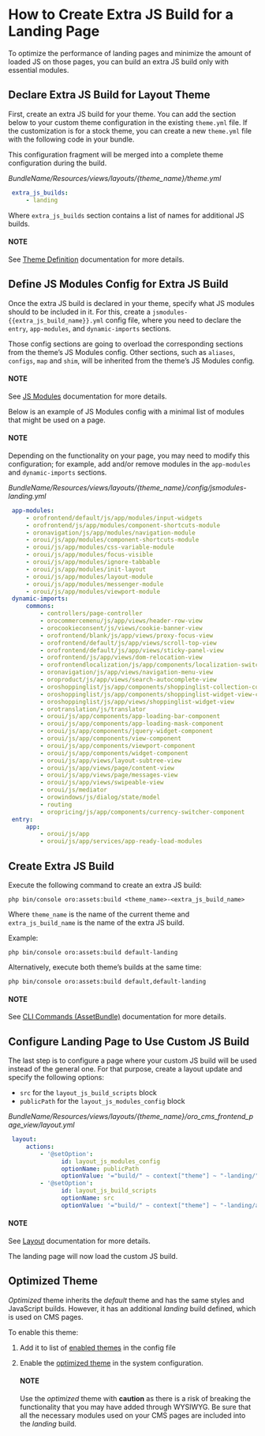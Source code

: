 <a id="how-to-create-extra-js-build-for-landing-page"></a>

# How to Create Extra JS Build for a Landing Page

To optimize the performance of landing pages and minimize the amount of loaded JS on those pages, you can build an extra JS build only with essential modules.

<a id="dev-doc-declare-extra-js-build-for-layout-theme"></a>

## Declare Extra JS Build for Layout Theme

First, create an extra JS build for your theme. You can add the section below to your custom theme configuration in the existing `theme.yml` file.
If the customization is for a stock theme, you can create a new `theme.yml` file with the following code in your bundle.

This configuration fragment will be merged into a complete theme configuration during the build.

*BundleName/Resources/views/layouts/{theme_name}/theme.yml*
```yaml
 extra_js_builds:
     - landing
```

Where `extra_js_builds` section contains a list of names for additional JS builds.

#### NOTE
See [Theme Definition](../theming.md#dev-doc-frontend-layouts-theming-definition) documentation for more details.

<a id="dev-doc-define-jsmodules-config-for-extra-js-build"></a>

## Define JS Modules Config for Extra JS Build

Once the extra JS build is declared in your theme, specify what JS modules should to be included in it.
For this, create a `jsmodules-{{extra_js_build_name}}.yml` config file, where you need to declare the `entry`, `app-modules`, and `dynamic-imports` sections.

Those config sections are going to overload the corresponding sections from the theme’s JS Modules config.
Other sections, such as `aliases`, `configs`, `map` and `shim`, will be inherited from the theme’s JS Modules config.

#### NOTE
See [JS Modules](../../../backend/configuration/yaml/jsmodules.md#reference-format-jsmodules) documentation for more details.

Below is an example of JS Modules config with a minimal list of modules that might be used on a page.

#### NOTE
Depending on the functionality on your page, you may need to modify this configuration; for example, add and/or remove modules in the `app-modules` and `dynamic-imports` sections.

*BundleName/Resources/views/layouts/{theme_name}/config/jsmodules-landing.yml*
```yaml
 app-modules:
     - orofrontend/default/js/app/modules/input-widgets
     - orofrontend/js/app/modules/component-shortcuts-module
     - oronavigation/js/app/modules/navigation-module
     - oroui/js/app/modules/component-shortcuts-module
     - oroui/js/app/modules/css-variable-module
     - oroui/js/app/modules/focus-visible
     - oroui/js/app/modules/ignore-tabbable
     - oroui/js/app/modules/init-layout
     - oroui/js/app/modules/layout-module
     - oroui/js/app/modules/messenger-module
     - oroui/js/app/modules/viewport-module
 dynamic-imports:
     commons:
         - controllers/page-controller
         - orocommercemenu/js/app/views/header-row-view
         - orocookieconsent/js/views/cookie-banner-view
         - orofrontend/blank/js/app/views/proxy-focus-view
         - orofrontend/default/js/app/views/scroll-top-view
         - orofrontend/default/js/app/views/sticky-panel-view
         - orofrontend/js/app/views/dom-relocation-view
         - orofrontendlocalization/js/app/components/localization-switcher-component
         - oronavigation/js/app/views/navigation-menu-view
         - oroproduct/js/app/views/search-autocomplete-view
         - oroshoppinglist/js/app/components/shoppinglist-collection-component
         - oroshoppinglist/js/app/components/shoppinglist-widget-view-component
         - oroshoppinglist/js/app/views/shoppinglist-widget-view
         - orotranslation/js/translator
         - oroui/js/app/components/app-loading-bar-component
         - oroui/js/app/components/app-loading-mask-component
         - oroui/js/app/components/jquery-widget-component
         - oroui/js/app/components/view-component
         - oroui/js/app/components/viewport-component
         - oroui/js/app/components/widget-component
         - oroui/js/app/views/layout-subtree-view
         - oroui/js/app/views/page/content-view
         - oroui/js/app/views/page/messages-view
         - oroui/js/app/views/swipeable-view
         - oroui/js/mediator
         - orowindows/js/dialog/state/model
         - routing
         - oropricing/js/app/components/currency-switcher-component
 entry:
     app:
         - oroui/js/app
         - oroui/js/app/services/app-ready-load-modules
```

## Create Extra JS Build

Execute the following command to create an extra JS build:

```none
php bin/console oro:assets:build <theme_name>-<extra_js_build_name>
```

Where `theme_name` is the name of the current theme and `extra_js_build_name` is the name of the extra JS build.

Example:

```none
php bin/console oro:assets:build default-landing
```

Alternatively, execute both theme’s builds at the same time:

```none
php bin/console oro:assets:build default,default-landing
```

#### NOTE
See [CLI Commands (AssetBundle)](../../../bundles/platform/AssetBundle/commands.md#bundle-docs-platform-asset-bundle-commands) documentation for more details.

## Configure Landing Page to Use Custom JS Build

The last step is to configure a page where your custom JS build will be used instead of the general one.
For that purpose, create a layout update and specify the following options:

- `src` for the `layout_js_build_scripts` block
- `publicPath` for the `layout_js_modules_config` block

*BundleName/Resources/views/layouts/{theme_name}/oro_cms_frontend_page_view/layout.yml*
```yaml
 layout:
     actions:
         - '@setOption':
               id: layout_js_modules_config
               optionName: publicPath
               optionValue: '="build/" ~ context["theme"] ~ "-landing/"'
         - '@setOption':
               id: layout_js_build_scripts
               optionName: src
               optionValue: '="build/" ~ context["theme"] ~ "-landing/app.js"'
```

#### NOTE
See [Layout](../layouts/index.md#dev-doc-frontend-layouts-layout) documentation for more details.

The landing page will now load the custom JS build.

<a id="how-to-create-extra-js-build-for-landing-page-optimized-theme"></a>

## Optimized Theme

*Optimized* theme inherits the *default* theme and has the same styles and JavaScript builds. However, it has an additional *landing* build defined, which is used on CMS pages.

To enable this theme:

1. Add it to list of [enabled themes](../optimize-build.md#frontend-optimize-javascript-assets-enabled-layout-themes) in the config file
2. Enable the [optimized theme](../../../user/back-office/system/configuration/commerce/design/theme-global.md#configuration-commerce-design-theme) in the system configuration.

   #### NOTE
   Use the *optimized* theme with **caution** as there is a risk of breaking the functionality that you may have added through WYSIWYG.  Be sure that all the necessary modules used on your CMS pages are included into the *landing* build.

